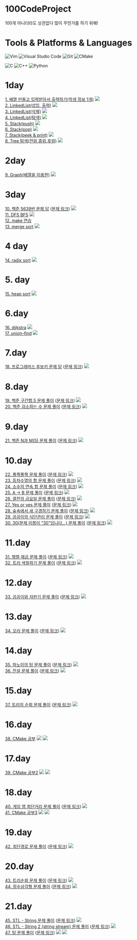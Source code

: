# 100CodeProject
100개 아니더라도 상관없다 많이 무언가를 하기 위해!
# Tools & Platforms & Languages
![Vim](https://img.shields.io/badge/Vim-019733.svg?&style=for-the-badge&logo=Vim&logoColor=white)
![Visual Studio Code](https://img.shields.io/badge/Visual%20Studio%20Code-007ACC.svg?&style=for-the-badge&logo=Visual%20Studio%20Code&logoColor=white)
![Git](https://img.shields.io/badge/Git-F05032.svg?&style=for-the-badge&logo=Git&logoColor=white)
![CMake](https://img.shields.io/badge/CMake-064F8C.svg?&style=for-the-badge&logo=CMake&logoColor=white)

![C](https://img.shields.io/badge/C-A8B9CC?style=for-the-badge&logo=c&logoColor=white)
![C++](https://img.shields.io/badge/C++-00599C?style=for-the-badge&logo=c%2b%2b&logoColor=white)
![Python](https://img.shields.io/badge/Python-3776AB?style=for-the-badge&logo=Python&logoColor=white)
# 1day
[1. 배열 만들고 입력받아서 출력하기(학생 정보 1개)](/c/1_ArrayPointerStruct.c) <img src="https://img.shields.io/badge/C-A8B9CC?style=flat-square&logo=c&logoColor=white"/>  
[2. LinkedList(삽입, 출력)](/c/2_linkedlist.c) <img src="https://img.shields.io/badge/C-A8B9CC?style=flat-square&logo=c&logoColor=white"/>  
[3. LinkedList(삭제)](/c/2_linkedlist.c) <img src="https://img.shields.io/badge/C-A8B9CC?style=flat-square&logo=c&logoColor=white"/>  
[4. LinkedList(탐색)](/c/2_linkedlist.c) <img src="https://img.shields.io/badge/C-A8B9CC?style=flat-square&logo=c&logoColor=white"/>  
[5. Stack(push)](/c/3_stack.c) <img src="https://img.shields.io/badge/C-A8B9CC?style=flat-square&logo=c&logoColor=white"/>  
[6. Stack(pop)](/c/3_stack.c) <img src="https://img.shields.io/badge/C-A8B9CC?style=flat-square&logo=c&logoColor=white"/>  
[7. Stack(peek & print)](/c/3_stack.c) <img src="https://img.shields.io/badge/C-A8B9CC?style=flat-square&logo=c&logoColor=white"/>  
[8. Tree 탐색(전위,중위,후위)](/c/4_tree.c) <img src="https://img.shields.io/badge/C-A8B9CC?style=flat-square&logo=c&logoColor=white"/>  
# 2day
[9. Graph(배열을 이용한)](/c/5_graph.c) <img src="https://img.shields.io/badge/C-A8B9CC?style=flat-square&logo=c&logoColor=white"/>  
# 3day
[10. 백준 5639번 문제 답](/baekjoon/5639) ([문제 링크](https://www.acmicpc.net/problem/5639)) <img src="https://img.shields.io/badge/C-A8B9CC?style=flat-square&logo=c&logoColor=white"/>    
[11. DFS BFS](python/1_graph.py) <img src="https://img.shields.io/badge/Python-3776AB?style=flat-square&logo=Python&logoColor=white"/>  
[12. make 연습](c/makeStudy/makefile.md)  
[13. merge sort](c/6_sort.c) <img src="https://img.shields.io/badge/C-A8B9CC?style=flat-square&logo=c&logoColor=white"/>  
# 4 day
[14. radix sort](c/6_sort.c) <img src="https://img.shields.io/badge/C-A8B9CC?style=flat-square&logo=c&logoColor=white"/>  
# 5. day
[15. heap sort](c/6_sort.c) <img src="https://img.shields.io/badge/C-A8B9CC?style=flat-square&logo=c&logoColor=white"/>  
# 6.day
[16. dijkstra](c/7_graph) <img src="https://img.shields.io/badge/C-A8B9CC?style=flat-square&logo=c&logoColor=white"/>  
[17. union-find](c/kruskal/lib/unionfind.c) <img src="https://img.shields.io/badge/C-A8B9CC?style=flat-square&logo=c&logoColor=white"/>   
# 7.day
[18. 프로그래머스 후보키 문제 답](programmers/42890) ([문제 링크](https://programmers.co.kr/learn/courses/29/lessons/42890?language=python3)) <img src="https://img.shields.io/badge/Python-3776AB?style=flat-square&logo=Python&logoColor=white"/>  
# 8.day
[19. 백준 구간합.5 문제 풀이](/baekjoon/11660) ([문제 링크](https://www.acmicpc.net/problem/11660)) <img src="https://img.shields.io/badge/C-A8B9CC?style=flat-square&logo=c&logoColor=white"/>  
[20. 백준 감소하는 수 문제 풀이](/baekjoon/1038) ([문제 링크](https://www.acmicpc.net/problem/1038)) <img src="https://img.shields.io/badge/Python-3776AB?style=flat-square&logo=Python&logoColor=white"/>  
# 9.day
[21. 백준 N과 M(5) 문제 풀이](/baekjoon/15654) ([문제 링크](https://www.acmicpc.net/problem/15654)) <img src="https://img.shields.io/badge/Python-3776AB?style=flat-square&logo=Python&logoColor=white"/> 
# 10.day
[22. 폴짝폴짝 문제 풀이](/baekjoon/1326폴짝폴짝) ([문제 링크](https://www.acmicpc.net/problem/1326)) <img src="https://img.shields.io/badge/Python-3776AB?style=flat-square&logo=Python&logoColor=white"/>  
[23. 등차수열의 합 문제 풀이](/baekjoon/1419등차수열의합) ([문제 링크](https://www.acmicpc.net/problem/1419)) <img src="https://img.shields.io/badge/Python-3776AB?style=flat-square&logo=Python&logoColor=white"/>  
[24. 소수의 연속 합 문제 풀이](/baekjoon/1644소수의연속합) ([문제 링크](https://www.acmicpc.net/problem/1644)) <img src="https://img.shields.io/badge/Python-3776AB?style=flat-square&logo=Python&logoColor=white"/>   
[25. A → B 문제 풀이](/baekjoon/16953A->B) ([문제 링크](https://www.acmicpc.net/problem/16953)) <img src="https://img.shields.io/badge/Python-3776AB?style=flat-square&logo=Python&logoColor=white"/>   
[26. 결전의 금요일 문제 풀이](/baekjoon/25194결전의금요일) ([문제 링크](https://www.acmicpc.net/problem/25194)) <img src="https://img.shields.io/badge/Python-3776AB?style=flat-square&logo=Python&logoColor=white"/>   
[27. Yes or yes 문제 풀이](/baekjoon/25195Yesoryes) ([문제 링크](https://www.acmicpc.net/problem/25195)) <img src="https://img.shields.io/badge/Python-3776AB?style=flat-square&logo=Python&logoColor=white"/>   
[28. 숲속에서 새 구경하기 문제 풀이](/baekjoon/25196숲속에서새구경하기) ([문제 링크](https://www.acmicpc.net/problem/25196)) <img src="https://img.shields.io/badge/Python-3776AB?style=flat-square&logo=Python&logoColor=white"/>   
[29. 곰곰이의 식단관리 문제 풀이](/baekjoon/25193곰곰이의식단관리) ([문제 링크](https://www.acmicpc.net/problem/25193)) <img src="https://img.shields.io/badge/Python-3776AB?style=flat-square&logo=Python&logoColor=white"/>   
[30. 30(문제 이름이 "30"입니다...) 문제 풀이](/baekjoon/10610_30) ([문제 링크](https://www.acmicpc.net/problem/10610)) <img src="https://img.shields.io/badge/Python-3776AB?style=flat-square&logo=Python&logoColor=white"/>   
# 11.day
[31. 행렬 제곱 문제 풀이](/baekjoon/10830행렬제곱) ([문제 링크](https://www.acmicpc.net/problem/10830)) <img src="https://img.shields.io/badge/Python-3776AB?style=flat-square&logo=Python&logoColor=white"/>  
[32. 트리 색칠하기 문제 풀이](/baekjoon/24230트리색칠하기) ([문제 링크](https://www.acmicpc.net/problem/24230)) <img src="https://img.shields.io/badge/Python-3776AB?style=flat-square&logo=Python&logoColor=white"/>  
# 12.day
[33. 곰곰이와 자판기 문제 풀이](/baekjoon/25200곰곰이와자판기) ([문제 링크](https://www.acmicpc.net/problem/25200)) <img src="https://img.shields.io/badge/Python-3776AB?style=flat-square&logo=Python&logoColor=white"/>  
# 13.day
[34. 오리 문제 풀이](/baekjoon/12933오리) ([문제 링크](https://www.acmicpc.net/problem/12933)) <img src="https://img.shields.io/badge/Python-3776AB?style=flat-square&logo=Python&logoColor=white"/>  
# 14.day
[35. 하노이의 탑 문제 풀이](/programmers/12946하노이의탑/) ([문제 링크](https://programmers.co.kr/learn/courses/29/lessons/12946)) <img src="https://img.shields.io/badge/C++-00599C?style=flat-square&logo=c%2b%2b&logoColor=white"/>  
[36. 전설 문제 풀이](/baekjoon/19585전설/) ([문제 링크](https://www.acmicpc.net/problem/19585)) <img src="https://img.shields.io/badge/Python-3776AB?style=flat-square&logo=Python&logoColor=white"/>  
# 15.day
[37. 트리의 순회 문제 풀이](/baekjoon/2263트리의순회) ([문제 링크](https://www.acmicpc.net/problem/2263)) <img src="https://img.shields.io/badge/C++-00599C?style=flat-square&logo=c%2b%2b&logoColor=white"/>  
# 16.day
[38. CMake 공부](c/CMakeStudy) <img src="https://img.shields.io/badge/CMake-064F8C?style=flat-square&logo=Cmake&logoColor=white"/> <img src="https://img.shields.io/badge/C++-00599C?style=flat-square&logo=c%2b%2b&logoColor=white"/>  
# 17.day
[39. CMake 공부2](c/CMakeStudy) <img src="https://img.shields.io/badge/CMake-064F8C?style=flat-square&logo=Cmake&logoColor=white"/> <img src="https://img.shields.io/badge/C++-00599C?style=flat-square&logo=c%2b%2b&logoColor=white"/>  
# 18.day
[40. 게임 맵 최단거리 문제 풀이](/programmers/1844게임맵최단거리) ([문제 링크](https://programmers.co.kr/learn/courses/30/lessons/1844)) <img src="https://img.shields.io/badge/C++-00599C?style=flat-square&logo=c%2b%2b&logoColor=white"/>  
[41. CMake 공부3](c/CMakeStudy) <img src="https://img.shields.io/badge/CMake-064F8C?style=flat-square&logo=Cmake&logoColor=white"/> <img src="https://img.shields.io/badge/C-A8B9CC?style=flat-square&logo=c&logoColor=white"/>  
# 19.day
[42. 최단경로 문제 풀이](/baekjoon/1753최단경로) ([문제 링크](https://www.acmicpc.net/problem/1753)) <img src="https://img.shields.io/badge/C++-00599C?style=flat-square&logo=c%2b%2b&logoColor=white"/>  
# 20.day
[43. 트리순회 문제 풀이](/baekjoon/1991트리순회) ([문제 링크](https://www.acmicpc.net/problem/1991)) <img src="https://img.shields.io/badge/Python-3776AB?style=flat-square&logo=Python&logoColor=white"/>  
[44. 정수삼각형 문제 풀이](/baekjoon/1932정수삼각형) ([문제 링크](https://www.acmicpc.net/problem/1932)) <img src="https://img.shields.io/badge/Python-3776AB?style=flat-square&logo=Python&logoColor=white"/>  
# 21.day
[45. STL - String 문제 풀이](/jungol/4987STL-String/) ([문제 링크](http://www.jungol.co.kr/bbs/board.php?bo_table=pbank&wr_id=4611&sca=2050)) <img src="https://img.shields.io/badge/C++-00599C?style=flat-square&logo=c%2b%2b&logoColor=white"/>  
[46. STL - String 2 (string stream) 문제 풀이](/jungol/5096%3ASTL-String2(stringstream)/) ([문제 링크](http://www.jungol.co.kr/bbs/board.php?bo_table=pbank&wr_id=4720&sca=2050)) <img src="https://img.shields.io/badge/C++-00599C?style=flat-square&logo=c%2b%2b&logoColor=white"/>  
[47. 탑 문제 풀이](/jungol/1809%3A%ED%83%91/) ([문제 링크](http://www.jungol.co.kr/bbs/board.php?bo_table=pbank&code=1809&sca=3020)) <img src="https://img.shields.io/badge/C++-00599C?style=flat-square&logo=c%2b%2b&logoColor=white"/> <img src="https://img.shields.io/badge/CMake-064F8C?style=flat-square&logo=Cmake&logoColor=white"/>  